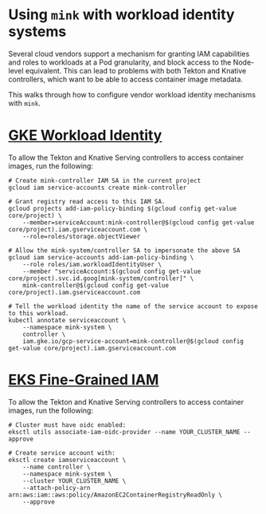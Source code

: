 # Using `mink` with workload identity systems

Several cloud vendors support a mechanism for granting IAM capabilities and
roles to workloads at a Pod granularity, and block access to the Node-level
equivalent. This can lead to problems with both Tekton and Knative controllers,
which want to be able to access container image metadata.

This walks through how to configure vendor workload identity mechanisms with
`mink`.

# [GKE Workload Identity](https://cloud.google.com/kubernetes-engine/docs/how-to/workload-identity)

To allow the Tekton and Knative Serving controllers to access container images,
run the following:

```
# Create mink-controller IAM SA in the current project
gcloud iam service-accounts create mink-controller

# Grant registry read access to this IAM SA.
gcloud projects add-iam-policy-binding $(gcloud config get-value core/project) \
    --member=serviceAccount:mink-controller@$(gcloud config get-value core/project).iam.gserviceaccount.com \
    --role=roles/storage.objectViewer

# Allow the mink-system/controller SA to impersonate the above SA
gcloud iam service-accounts add-iam-policy-binding \
    --role roles/iam.workloadIdentityUser \
    --member "serviceAccount:$(gcloud config get-value core/project).svc.id.goog[mink-system/controller]" \
    mink-controller@$(gcloud config get-value core/project).iam.gserviceaccount.com

# Tell the workload identity the name of the service account to expose to this workload.
kubectl annotate serviceaccount \
    --namespace mink-system \
    controller \
    iam.gke.io/gcp-service-account=mink-controller@$(gcloud config get-value core/project).iam.gserviceaccount.com

```

# [EKS Fine-Grained IAM](https://aws.amazon.com/blogs/opensource/introducing-fine-grained-iam-roles-service-accounts/)

To allow the Tekton and Knative Serving controllers to access container images,
run the following:

```
# Cluster must have oidc enabled:
eksctl utils associate-iam-oidc-provider --name YOUR_CLUSTER_NAME --approve

# Create service account with:
eksctl create iamserviceaccount \
    --name controller \
    --namespace mink-system \
    --cluster YOUR_CLUSTER_NAME \
    --attach-policy-arn arn:aws:iam::aws:policy/AmazonEC2ContainerRegistryReadOnly \
    --approve
```
